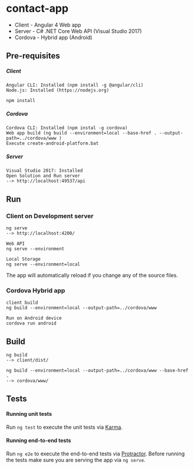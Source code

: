 # contact-app

- Client - Angular 4 Web app
- Server - C# .NET Core Web API (Visual Studio 2017)
- Cordova - Hybrid app (Android)

## Pre-requisites
##### Client
```
Angular CLI: Installed (npm install -g @angular/cli)
Node.js: Installed (https://nodejs.org)

npm install
```
##### Cordova
```
Cordova CLI: Installed (npm instal -g cordova)
Web app build (ng build --environment=local --base-href . --output-path=../cordova/www )
Execute create-android-platform.bat
```
##### Server
```
Visual Studio 2017: Installed
Open Solution and Run server
--> http://localhost:49537/api
```
## Run

### Client on Development server
```
ng serve
--> http://localhost:4200/

Web API
ng serve --environment

Local Storage 
ng serve --environment=local
```
The app will automatically reload if you change any of the source files.

### Cordova Hybrid app
```
client build
ng build --environment=local --output-path=../cordova/www 

Run on Android device
cordova run android
```

## Build

```
ng build
--> client/dist/

ng build --environment=local --output-path=../cordova/www --base-href .
--> cordova/www/
```

## Tests

#### Running unit tests

Run `ng test` to execute the unit tests via [Karma](https://karma-runner.github.io).

#### Running end-to-end tests

Run `ng e2e` to execute the end-to-end tests via [Protractor](http://www.protractortest.org/).
Before running the tests make sure you are serving the app via `ng serve`.

